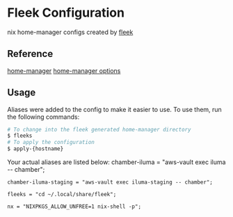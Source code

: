 # Fleek Configuration
nix home-manager configs created by [fleek](https://github.com/ublue-os/fleek)

## Reference

[home-manager](https://nix-community.github.io/home-manager/)
[home-manager options](https://nix-community.github.io/home-manager/options.html)

## Usage

Aliases were added to the config to make it easier to use. To use them, run the following commands:

```bash
# To change into the fleek generated home-manager directory
$ fleeks
# To apply the configuration
$ apply-{hostname}
```

Your actual aliases are listed below:
    chamber-iluma = "aws-vault exec iluma -- chamber";

    chamber-iluma-staging = "aws-vault exec iluma-staging -- chamber";

    fleeks = "cd ~/.local/share/fleek";

    nx = "NIXPKGS_ALLOW_UNFREE=1 nix-shell -p";
